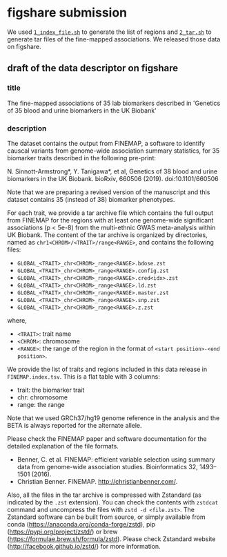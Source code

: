 # figshare submission

We used [`1_index_file.sh`](1_index_file.sh) to generate the list of regions and [`2_tar.sh`](2_tar.sh) to generate tar files of the fine-mapped associations. We released those data on figshare.

## draft of the data descriptor on figshare

### title

The fine-mapped associations of 35 lab biomarkers described in 'Genetics of 35 blood and urine biomarkers in the UK Biobank'

### description

The dataset contains the output from FINEMAP, a software to identify causcal variants from genome-wide association summary statistics, for 35 biomarker traits described in the following pre-print:

N. Sinnott-Armstrong*, Y. Tanigawa*, et al, Genetics of 38 blood and urine biomarkers in the UK Biobank. bioRxiv, 660506 (2019). doi:10.1101/660506

Note that we are preparing a revised version of the manuscript and this dataset contains 35 (instead of 38) biomarker phenotypes.

For each trait, we provide a tar archive file which contains the full output from FINEMAP for the regions with at least one genome-wide significant associations (p < 5e-8) from the multi-ethnic GWAS meta-analysis within UK Biobank. The content of the tar archive is organized by directories, named as `chr1<CHROM>/<TRAIT>/range<RANGE>`, and contains the following files:

- `GLOBAL_<TRAIT>_chr<CHROM>_range<RANGE>.bdose.zst`
- `GLOBAL_<TRAIT>_chr<CHROM>_range<RANGE>.config.zst`
- `GLOBAL_<TRAIT>_chr<CHROM>_range<RANGE>.cred<idx>.zst`
- `GLOBAL_<TRAIT>_chr<CHROM>_range<RANGE>.ld.zst`
- `GLOBAL_<TRAIT>_chr<CHROM>_range<RANGE>.master.zst`
- `GLOBAL_<TRAIT>_chr<CHROM>_range<RANGE>.snp.zst`
- `GLOBAL_<TRAIT>_chr<CHROM>_range<RANGE>.z.zst`

where, 

- `<TRAIT>`: trait name
- `<CHROM>`: chromosome
- `<RANGE>`: the range of the region in the format of `<start position>-<end position>`.

We provide the list of traits and regions included in this data release in `FINEMAP.index.tsv`. This is a flat table with 3 columns:

- trait: the biomarker trait
- chr: chromosome
- range: the range

Note that we used GRCh37/hg19 genome reference in the analysis and the BETA is always reported for the alternate allele.

Please check the FINEMAP paper and software documentation for the detailed explanation of the file formats.

- Benner, C. et al. FINEMAP: efficient variable selection using summary data from genome-wide association studies. Bioinformatics 32, 1493–1501 (2016).
- Christian Benner. FINEMAP. http://christianbenner.com/.

Also, all the files in the tar archive is compressed with Zstandard (as indicated by the `.zst` extension). You can check the contents with `zstdcat` command and uncompress the files with `zstd -d <file.zst>`. The Zstandard software can be built from source, or simply available from conda (https://anaconda.org/conda-forge/zstd), pip (https://pypi.org/project/zstd/) or brew (https://formulae.brew.sh/formula/zstd). Please check Zstandard website (http://facebook.github.io/zstd/) for more information.

